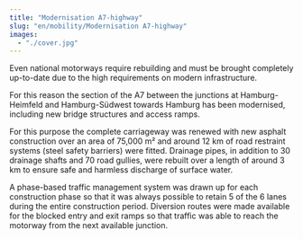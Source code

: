 ```yaml
---
title: "Modernisation A7-highway"
slug: "en/mobility/Modernisation A7-highway"
images:
  - "./cover.jpg"
---
```


Even national motorways require rebuilding and must be brought
completely up-to-date due to the high requirements on modern
infrastructure.

For this reason the section of the A7 between the junctions at
Hamburg-Heimfeld and Hamburg-Südwest towards Hamburg has been
modernised, including new bridge structures and access ramps.

For this purpose the complete carriageway was renewed with new
asphalt construction over an area of 75,000 m² and around 12 km of road
restraint systems (steel safety barriers) were fitted. Drainage pipes,
in addition to 30 drainage shafts and 70 road gullies, were rebuilt over
a length of around 3 km to ensure safe and harmless discharge of
surface water.

A phase-based traffic management system was drawn up for each
construction phase so that it was always possible to retain 5 of the 6
lanes during the entire construction period. Diversion routes were made
available for the blocked entry and exit ramps so that traffic was able
to reach the motorway from the next available junction.
